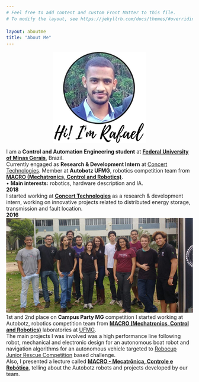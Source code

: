 ```yaml
---
# Feel free to add content and custom Front Matter to this file.
# To modify the layout, see https://jekyllrb.com/docs/themes/#overriding-theme-defaults

layout: aboutme
title: "About Me"
---
```

<style>
#imageCenter{
    display: block;
    margin-left: auto;
    margin-right: auto;
    width: 50%;
}
</style>
<img id="imageCenter" src="images/aboutme/rafael.jpg" alt="Rafael">

I am a **Control and Automation Engineering student** at [**Federal University of Minas Gerais**](https://ufmg.br/international-visitors), Brazil.  
Currently engaged as **Research & Development Intern** at [Concert Technologies](http://www.concert.com.br). Member at **Autobotz UFMG**, robotics competition team from [**MACRO (Mechatronics, Control and Robotics)**](http://macro.ppgee.ufmg.br/).  
• **Main interests:** robotics, hardware description and IA.  
**2018**  
I started working at [**Concert Technologies**](http://www.concert.com.br) as a research & development intern, working on innovative projects related to distributed energy storage, transmission and fault location.  
**2016**  
<span class="image right"><img src="images/aboutme/autobotzTeam2.jpg" alt=""></span>
1st and 2nd place on **Campus Party MG** competition
I started working at Autobotz, robotics competition team from [**MACRO (Mechatronics, Control and Robotics)**](http://macro.ppgee.ufmg.br/) laboratories at [UFMG](https://ufmg.br/international-visitors).  
The main projects I was involved was a high performance line following robot, mechanical and electronic design for an autonomous boat robot and navigation algorithms for an autonomous vehicle targeted to [Robocup Junior Rescue Competition](http://www.robocup2016.org/en/leagues/robocupjunior/rescue/) based challenge.  
Also, I presented a lecture called [**MACRO - Mecatrônica, Controle e Robótica**](https://youtu.be/1u-GuFnk6ME), telling about the Autobotz robots and projects developed by our team.
